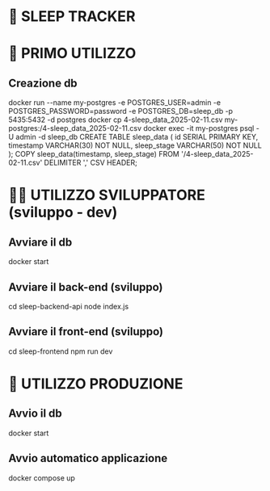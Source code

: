 # 🌙 SLEEP TRACKER

# 🔧 PRIMO UTILIZZO
## Creazione db
docker run --name my-postgres -e POSTGRES_USER=admin -e POSTGRES_PASSWORD=password -e POSTGRES_DB=sleep_db -p 5435:5432 -d postgres
docker cp 4-sleep_data_2025-02-11.csv my-postgres:/4-sleep_data_2025-02-11.csv
docker exec -it my-postgres psql -U admin -d sleep_db
CREATE TABLE sleep_data (
  id SERIAL PRIMARY KEY,
  timestamp VARCHAR(30) NOT NULL,
  sleep_stage VARCHAR(50) NOT NULL
);
COPY sleep_data(timestamp, sleep_stage)
FROM '/4-sleep_data_2025-02-11.csv'
DELIMITER ','
CSV HEADER;


# 👨‍💻 UTILIZZO SVILUPPATORE (sviluppo - dev)
## Avviare il db
docker start <container-id>

## Avviare il back-end (sviluppo)
cd sleep-backend-api
node index.js

## Avviare il front-end (sviluppo)
cd sleep-frontend
npm run dev


# 🚀 UTILIZZO PRODUZIONE
## Avvio il db
docker start <container-id>

## Avvio automatico applicazione
docker compose up
